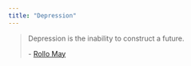 ```yaml
---
title: "Depression"
---
```


> Depression is the inability to construct a future.
>
> \- [Rollo May](https://www.brainyquote.com/quotes/rollo_may_158690)
